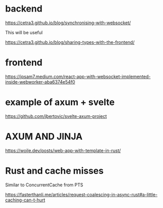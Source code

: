 # backend

https://cetra3.github.io/blog/synchronising-with-websocket/


This will be useful 

https://cetra3.github.io/blog/sharing-types-with-the-frontend/

# frontend

https://jpsam7.medium.com/react-app-with-websocket-implemented-inside-webworker-aba6374e54f0

# example of axum + svelte 

https://github.com/jbertovic/svelte-axum-project

# AXUM AND JINJA 

https://woile.dev/posts/web-app-with-template-in-rust/

# Rust and cache misses 

Similar to ConcurrentCache from PTS 

https://fasterthanli.me/articles/request-coalescing-in-async-rust#a-little-caching-can-t-hurt

